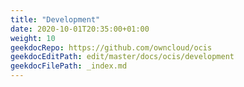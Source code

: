 ```yaml
---
title: "Development"
date: 2020-10-01T20:35:00+01:00
weight: 10
geekdocRepo: https://github.com/owncloud/ocis
geekdocEditPath: edit/master/docs/ocis/development
geekdocFilePath: _index.md
---
```

